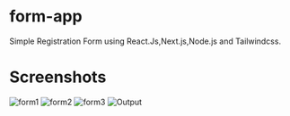 # form-app
Simple Registration Form using React.Js,Next.js,Node.js and Tailwindcss.
# Screenshots
![form1](https://github.com/brainbotsector/form-app/assets/88769793/1750c5a2-be7e-458e-b883-33227be2b862)
![form2](https://github.com/brainbotsector/form-app/assets/88769793/27ce3d32-a88c-4de2-8a77-234bebb8b9be)
![form3](https://github.com/brainbotsector/form-app/assets/88769793/1263940a-a20a-42af-9b7d-5746c0bcd21f)
![Output](https://github.com/brainbotsector/form-app/assets/88769793/10e65330-e8d6-4e2c-ada3-fe65d6ab4aaf)
